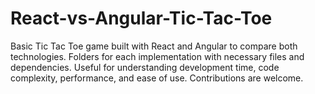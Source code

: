 # React-vs-Angular-Tic-Tac-Toe
Basic Tic Tac Toe game built with React and Angular to compare both technologies. Folders for each implementation with necessary files and dependencies. Useful for understanding development time, code complexity, performance, and ease of use. Contributions are welcome.
